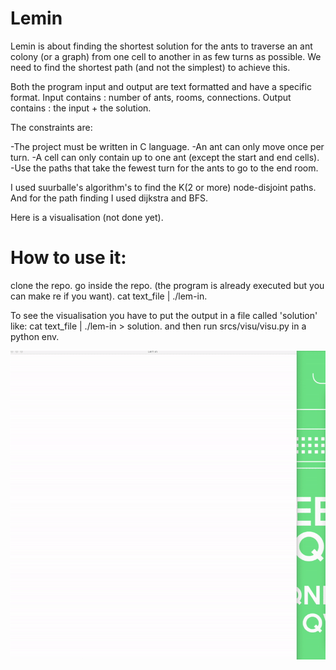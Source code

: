 # Lemin

Lemin is about finding the shortest solution for the ants to traverse an ant colony (or a graph) from one cell to another in as few turns as possible. We need to find the shortest path (and not the simplest) to achieve this.

Both the program input and output are text formatted and have a specific format. Input contains : number of ants, rooms, connections. Output contains : the input + the solution.

The constraints are:

-The project must be written in C language.
-An ant can only move once per turn.
-A cell can only contain up to one ant (except the start and end cells).
-Use the paths that take the fewest turn for the ants to go to the end room.

I used suurballe's algorithm's to find the K(2 or more) node-disjoint paths.
And for the path finding I used dijkstra and BFS.

Here is a visualisation (not done yet).

# How to use it:

clone the repo.
go inside the repo.
(the program is already executed but you can make re if you want).
cat text_file &#124; ./lem-in.

To see the visualisation you have to put the output in a file called 'solution' like:
cat text_file &#124; ./lem-in > solution.
and then run srcs/visu/visu.py in a python env.

![](lemin.gif)

